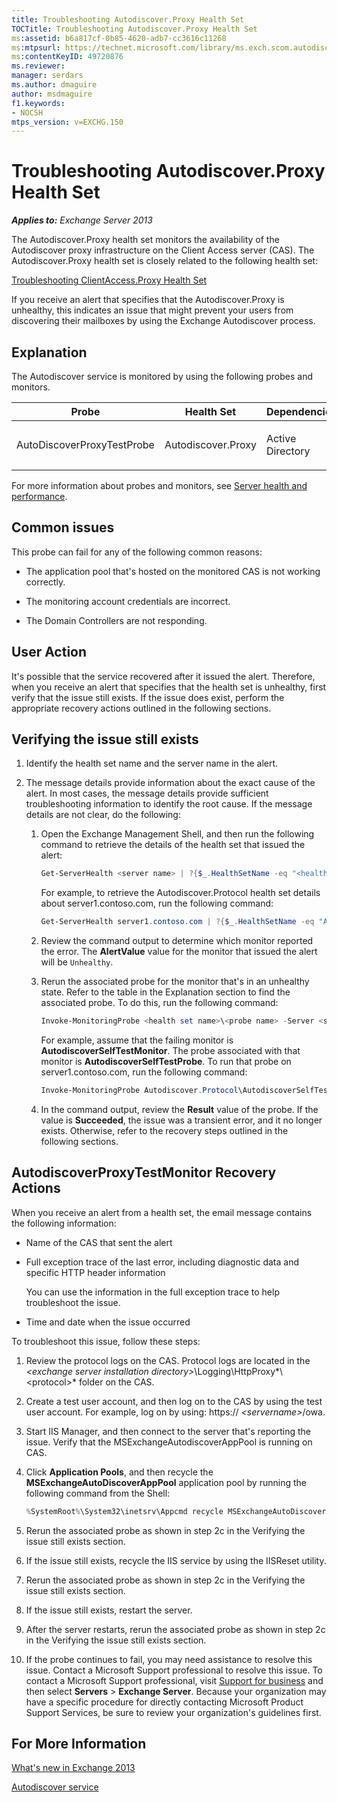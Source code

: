 ```yaml
---
title: Troubleshooting Autodiscover.Proxy Health Set
TOCTitle: Troubleshooting Autodiscover.Proxy Health Set
ms:assetid: b6a817cf-0b85-4620-adb7-cc3616c11268
ms:mtpsurl: https://technet.microsoft.com/library/ms.exch.scom.autodiscover.proxy(v=EXCHG.150)
ms:contentKeyID: 49720876
ms.reviewer:
manager: serdars
ms.author: dmaguire
author: msdmaguire
f1.keywords:
- NOCSH
mtps_version: v=EXCHG.150
---
```


# Troubleshooting Autodiscover.Proxy Health Set

_**Applies to:** Exchange Server 2013_

The Autodiscover.Proxy health set monitors the availability of the Autodiscover proxy infrastructure on the Client Access server (CAS). The Autodiscover.Proxy health set is closely related to the following health set:

[Troubleshooting ClientAccess.Proxy Health Set](troubleshooting-clientaccess-proxy-health-set.md)

If you receive an alert that specifies that the Autodiscover.Proxy is unhealthy, this indicates an issue that might prevent your users from discovering their mailboxes by using the Exchange Autodiscover process.

## Explanation

The Autodiscover service is monitored by using the following probes and monitors.

<table>
<colgroup>
<col style="width: 25%" />
<col style="width: 25%" />
<col style="width: 25%" />
<col style="width: 25%" />
</colgroup>
<thead>
<tr class="header">
<th>Probe</th>
<th>Health Set</th>
<th>Dependencies</th>
<th>Associated Monitors</th>
</tr>
</thead>
<tbody>
<tr class="odd">
<td><p>AutoDiscoverProxyTestProbe</p></td>
<td><p>Autodiscover.Proxy</p></td>
<td><p>Active Directory</p></td>
<td><p>AutodiscoverProxyTestMonitor</p></td>
</tr>
</tbody>
</table>

For more information about probes and monitors, see [Server health and performance](https://docs.microsoft.com/exchange/server-health-and-performance-exchange-2013-help).

## Common issues

This probe can fail for any of the following common reasons:

- The application pool that's hosted on the monitored CAS is not working correctly.

- The monitoring account credentials are incorrect.

- The Domain Controllers are not responding.

## User Action

It's possible that the service recovered after it issued the alert. Therefore, when you receive an alert that specifies that the health set is unhealthy, first verify that the issue still exists. If the issue does exist, perform the appropriate recovery actions outlined in the following sections.

## Verifying the issue still exists

1. Identify the health set name and the server name in the alert.

2. The message details provide information about the exact cause of the alert. In most cases, the message details provide sufficient troubleshooting information to identify the root cause. If the message details are not clear, do the following:

   1. Open the Exchange Management Shell, and then run the following command to retrieve the details of the health set that issued the alert:

      ```powershell
      Get-ServerHealth <server name> | ?{$_.HealthSetName -eq "<health set name>"}
      ```

      For example, to retrieve the Autodiscover.Protocol health set details about server1.contoso.com, run the following command:

      ```powershell
      Get-ServerHealth server1.contoso.com | ?{$_.HealthSetName -eq "Autodiscover.Protocol"}
      ```

   2. Review the command output to determine which monitor reported the error. The **AlertValue** value for the monitor that issued the alert will be `Unhealthy`.

   3. Rerun the associated probe for the monitor that's in an unhealthy state. Refer to the table in the Explanation section to find the associated probe. To do this, run the following command:

      ```powershell
      Invoke-MonitoringProbe <health set name>\<probe name> -Server <server name> | Format-List
      ```

      For example, assume that the failing monitor is **AutodiscoverSelfTestMonitor**. The probe associated with that monitor is **AutodiscoverSelfTestProbe**. To run that probe on server1.contoso.com, run the following command:

      ```powershell
      Invoke-MonitoringProbe Autodiscover.Protocol\AutodiscoverSelfTestProbe -Server server1.contoso.com | Format-List
      ```

   4. In the command output, review the **Result** value of the probe. If the value is **Succeeded**, the issue was a transient error, and it no longer exists. Otherwise, refer to the recovery steps outlined in the following sections.

## AutodiscoverProxyTestMonitor Recovery Actions

When you receive an alert from a health set, the email message contains the following information:

- Name of the CAS that sent the alert

- Full exception trace of the last error, including diagnostic data and specific HTTP header information

  You can use the information in the full exception trace to help troubleshoot the issue.

- Time and date when the issue occurred

To troubleshoot this issue, follow these steps:

1. Review the protocol logs on the CAS. Protocol logs are located in the *\<exchange server installation directory\>*\\Logging\\HttpProxy*\\\<protocol\>* folder on the CAS.

2. Create a test user account, and then log on to the CAS by using the test user account. For example, log on by using: https:// *\<servername\>*/owa.

3. Start IIS Manager, and then connect to the server that's reporting the issue. Verify that the MSExchangeAutodiscoverAppPool is running on CAS.

4. Click **Application Pools**, and then recycle the **MSExchangeAutoDiscoverAppPool** application pool by running the following command from the Shell:

   ```powershell
   %SystemRoot%\System32\inetsrv\Appcmd recycle MSExchangeAutoDiscoverAppPool
   ```

5. Rerun the associated probe as shown in step 2c in the Verifying the issue still exists section.

6. If the issue still exists, recycle the IIS service by using the IISReset utility.

7. Rerun the associated probe as shown in step 2c in the Verifying the issue still exists section.

8. If the issue still exists, restart the server.

9. After the server restarts, rerun the associated probe as shown in step 2c in the Verifying the issue still exists section.

10. If the probe continues to fail, you may need assistance to resolve this issue. Contact a Microsoft Support professional to resolve this issue. To contact a Microsoft Support professional, visit [Support for business](https://support.microsoft.com/supportforbusiness/productselection) and then select **Servers** \> **Exchange Server**. Because your organization may have a specific procedure for directly contacting Microsoft Product Support Services, be sure to review your organization's guidelines first.

## For More Information

[What's new in Exchange 2013](https://docs.microsoft.com/exchange/what-s-new-in-exchange-2013-exchange-2013-help)

[Autodiscover service](https://docs.microsoft.com/exchange/autodiscover-service-for-exchange-2013)
